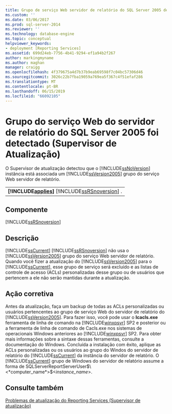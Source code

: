 ```yaml
---
title: Grupo de serviço Web servidor de relatório do SQL Server 2005 detectado (Supervisor de atualização) | Microsoft Docs
ms.custom: ''
ms.date: 03/06/2017
ms.prod: sql-server-2014
ms.reviewer: ''
ms.technology: database-engine
ms.topic: conceptual
helpviewer_keywords:
- deployment [Reporting Services]
ms.assetid: 699d24eb-7756-4b41-9294-ef1a94b2f267
author: markingmyname
ms.author: maghan
manager: craigg
ms.openlocfilehash: 4f379675a4d7b37b9eab69598f7c04bc57306d46
ms.sourcegitcommit: 3026c22b7fba19059a769ea5f367c4f51efaf286
ms.translationtype: MT
ms.contentlocale: pt-BR
ms.lasthandoff: 06/15/2019
ms.locfileid: "66092105"
---
```

# <a name="sql-server-2005-report-server-web-service-group-detected-upgrade-advisor"></a>Grupo do serviço Web do servidor de relatório do SQL Server 2005 foi detectado (Supervisor de Atualização)
  O Supervisor de atualização detectou que o [!INCLUDE[ssNoVersion](../../includes/ssnoversion-md.md)] instância está associada um [!INCLUDE[ssVersion2005](../../includes/ssversion2005-md.md)] grupo do serviço Web servidor de relatório.  
  
||  
|-|  
|**[!INCLUDE[applies](../../includes/applies-md.md)]**  [!INCLUDE[ssRSnoversion](../../includes/ssrsnoversion-md.md)] .|  
  
## <a name="component"></a>Componente  
 [!INCLUDE[ssRSnoversion](../../includes/ssrsnoversion-md.md)]  
  
## <a name="description"></a>Descrição  
 [!INCLUDE[ssCurrent](../../includes/sscurrent-md.md)] [!INCLUDE[ssRSnoversion](../../includes/ssrsnoversion-md.md)] não usa o [!INCLUDE[ssVersion2005](../../includes/ssversion2005-md.md)] grupo do serviço Web servidor de relatório. Quando você fizer a atualização do [!INCLUDE[ssVersion2005](../../includes/ssversion2005-md.md)] para o [!INCLUDE[ssCurrent](../../includes/sscurrent-md.md)], esse grupo de serviço será excluído e as listas de controle de acesso (ACLs) personalizadas desse grupo ou de usuários que pertencem a ele não serão mantidas durante a atualização.  
  
## <a name="corrective-action"></a>Ação corretiva  
 Antes da atualização, faça um backup de todas as ACLs personalizadas ou usuários pertencentes ao grupo de serviço Web do servidor de relatório do [!INCLUDE[ssVersion2005](../../includes/ssversion2005-md.md)]. Para fazer isso, você pode usar o **Icacls.exe** ferramenta de linha de comando na [!INCLUDE[winxpsvr](../../includes/winxpsvr-md.md)] SP2 e posterior ou a ferramenta de linha de comando de Cacls.exe nos sistemas de operacionais Windows anteriores ao [!INCLUDE[winxpsvr](../../includes/winxpsvr-md.md)] SP2. Para obter mais informações sobre a sintaxe dessas ferramentas, consulte a documentação do Windows. Concluída a instalação com êxito, aplique as ACLs personalizadas ou os usuários ao grupo do Windos do servidor de relatório do [!INCLUDE[ssCurrent](../../includes/sscurrent-md.md)] da instância do servidor de relatório. O [!INCLUDE[ssCurrent](../../includes/sscurrent-md.md)] grupo de Windows do servidor de relatório assume a forma de SQLServerReportServerUser$\<*computer_name*>$\<*instance_name*>.  
  
## <a name="see-also"></a>Consulte também  
 [Problemas de atualização do Reporting Services &#40;Supervisor de atualização&#41;](../../../2014/sql-server/install/reporting-services-upgrade-issues-upgrade-advisor.md)  
  
  
